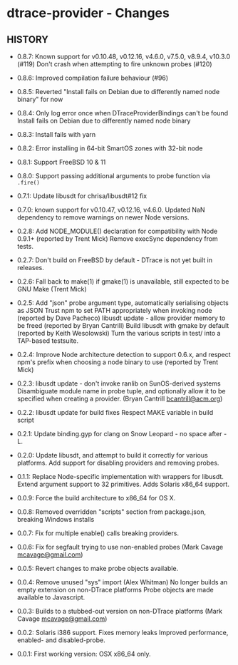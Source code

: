 dtrace-provider - Changes
=========================

## HISTORY

 * 0.8.7:
   Known support for v0.10.48, v0.12.16, v4.6.0, v7.5.0, v8.9.4, v10.3.0 (#119)
   Don't crash when attempting to fire unknown probes (#120)

 * 0.8.6:
   Improved compilation failure behaviour (#96)

 * 0.8.5:
   Reverted "Install fails on Debian due to differently named node binary" for
   now

 * 0.8.4:
   Only log error once when DTraceProviderBindings can't be found
   Install fails on Debian due to differently named node binary

 * 0.8.3:
   Install fails with yarn

 * 0.8.2:
   Error installing in 64-bit SmartOS zones with 32-bit node

 * 0.8.1:
   Support FreeBSD 10 & 11

 * 0.8.0:
   Support passing additional arguments to probe function via `.fire()`

 * 0.7.1:
   Update libusdt for chrisa/libusdt#12 fix

 * 0.7.0: known support for v0.10.47, v0.12.16, v4.6.0.
   Updated NaN dependency to remove warnings on newer Node versions.

 * 0.2.8:
   Add NODE_MODULE() declaration for compatibility with Node 0.9.1+
   (reported by Trent Mick)
   Remove execSync dependency from tests.

 * 0.2.7:
   Don't build on FreeBSD by default - DTrace is not yet built in releases.

 * 0.2.6:
   Fall back to make(1) if gmake(1) is unavailable, still expected to be GNU Make
   (Trent Mick)

 * 0.2.5:
   Add "json" probe argument type, automatically serialising objects as JSON
   Trust npm to set PATH appropriately when invoking node (reported by Dave Pacheco)
   libusdt update - allow provider memory to be freed (reported by Bryan Cantrill)
   Build libusdt with gmake by default (reported by Keith Wesolowski)
   Turn the various scripts in test/ into a TAP-based testsuite.

 * 0.2.4:
   Improve Node architecture detection to support 0.6.x, and respect
   npm's prefix when choosing a node binary to use (reported by Trent Mick)

 * 0.2.3:
   libusdt update - don't invoke ranlib on SunOS-derived systems
   Disambiguate module name in probe tuple, and optionally allow it to be
   specified when creating a provider. (Bryan Cantrill bcantrill@acm.org)

 * 0.2.2:
   libusdt update for build fixes
   Respect MAKE variable in build script

 * 0.2.1:
   Update binding.gyp for clang on Snow Leopard - no space after -L.

 * 0.2.0:
   Update libusdt, and attempt to build it correctly for various platforms.
   Add support for disabling providers and removing probes.

 * 0.1.1:
   Replace Node-specific implementation with wrappers for libusdt.
   Extend argument support to 32 primitives.
   Adds Solaris x86_64 support.

 * 0.0.9:
   Force the build architecture to x86_64 for OS X.

 * 0.0.8:
   Removed overridden "scripts" section from package.json, breaking Windows installs

 * 0.0.7:
   Fix for multiple enable() calls breaking providers.

 * 0.0.6:
   Fix for segfault trying to use non-enabled probes (Mark Cavage mcavage@gmail.com)

 * 0.0.5:
   Revert changes to make probe objects available.

 * 0.0.4:
   Remove unused "sys" import (Alex Whitman) 
   No longer builds an empty extension on non-DTrace platforms
   Probe objects are made available to Javascript.

 * 0.0.3:
   Builds to a stubbed-out version on non-DTrace platforms (Mark Cavage <mcavage@gmail.com>)

 * 0.0.2:
   Solaris i386 support.
   Fixes memory leaks
   Improved performance, enabled- and disabled-probe. 

 * 0.0.1: 
   First working version: OSX x86_64 only. 
